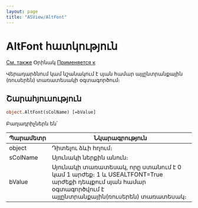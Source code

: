 ```yaml
---
layout: page
title: "ASView/AltFont"
---
```



# AltFont հատկություն

[См. также](../Asview.md) Օրինակ [Применяется к](../Asview.md)

Վերադարձնում կամ նշանակում է սյան համար այլընտրանքային (ռուսերեն) տառատեսակի օգտագործում։

## Շարահյուսություն

``` vb
object.AltFont(sColName) [=bValue] 
```

Բաղադրիչներն են՝


| Պարամետր | Նկարագրություն |
|--|--|
| object | Դիտելու ձևի հղում։ |
| sColName | Սյունակի ներքին անուն։ |
| bValue | Սյունակի տառատեսակ, որը ստանում է 0 կամ 1 արժեք։ 1 և USEALTFONT=True արժեքի դեպքում սյան համար օգտագործվում է այլընտրանքային(ռուսերեն) տառատեսակ։|
